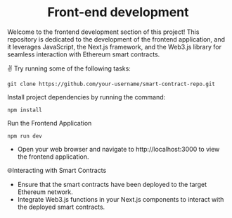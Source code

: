 <h1 align="center" id="title">Front-end development</h1>
<p id="description">Welcome to the frontend development section of this project! This repository is dedicated to the development of the frontend application, and it leverages JavaScript, the Next.js framework, and the Web3.js library for seamless interaction with Ethereum smart contracts.</p>

✌ Try running some of the following tasks:
```shell
git clone https://github.com/your-username/smart-contract-repo.git
```
Install project dependencies by running the command:
```shell
npm install
```
Run the Frontend Application
```shell
npm run dev
```
- Open your web browser and navigate to http://localhost:3000 to view the frontend application.

🌐Interacting with Smart Contracts
- Ensure that the smart contracts have been deployed to the target Ethereum network.
- Integrate Web3.js functions in your Next.js components to interact with the deployed smart contracts.
